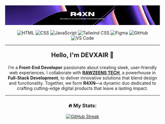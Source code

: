 ![Header](https://github.com/um-xair/devxair-developer-pack/blob/main/assets/R4XN.png)

<div align="center">
  <img src="https://img.shields.io/badge/HTML-%23E34F26.svg?&style=for-the-badge&logo=html5&logoColor=white" alt="HTML" height="50" />
  <img src="https://img.shields.io/badge/CSS-%231572B6.svg?&style=for-the-badge&logo=css3&logoColor=white" alt="CSS" height="50" />
  <img src="https://img.shields.io/badge/JavaScript-%23F7DF1E.svg?&style=for-the-badge&logo=javascript&logoColor=black" alt="JavaScript" height="50" />
  <img src="https://img.shields.io/badge/TailwindCSS-%2306B6D4.svg?&style=for-the-badge&logo=tailwind-css&logoColor=white" alt="Tailwind CSS" height="50" />
  <img src="https://img.shields.io/badge/Figma-%23F24E1E.svg?&style=for-the-badge&logo=figma&logoColor=white&color=9D56F6" alt="Figma" height="50" />
  <img src="https://img.shields.io/badge/GitHub-%23181717.svg?&style=for-the-badge&logo=github&logoColor=white" alt="GitHub" height="50" />
  <img src="https://img.shields.io/badge/VS%20Code-%23007ACC.svg?&style=for-the-badge&logo=visual-studio-code&logoColor=white" alt="VS Code" height="50" />
</div>

<hr>

<p align="center" style="font-weight: bold; font-size: 20px;"><b>Hello, I'm DEVXAIR 👋</b></p>
<p align="center">
  I’m a <b>Front-End Developer</b> passionate about creating sleek, user-friendly web experiences. I collaborate with <a href="https://github.com/Rawzeens" target="_blank"><b>RAWZEENS TECH</b></a>, a powerhouse in <b>Full-Stack Development</b>, to deliver innovative solutions that blend design and functionality. Together, we form <b>R4XN</b>—a dynamic duo dedicated to crafting cutting-edge digital products that leave a lasting impact.
</p>

<hr>

<h3 align="center">🔥 My Stats:</h3>

<div align="center">
  <a href="https://git.io/streak-stats">
    <img src="https://streak-stats.demolab.com?user=um-xair&theme=dark&border_radius=10&date_format=j%20M%5B%20Y%5D" alt="GitHub Streak" />
  </a>
</div>
